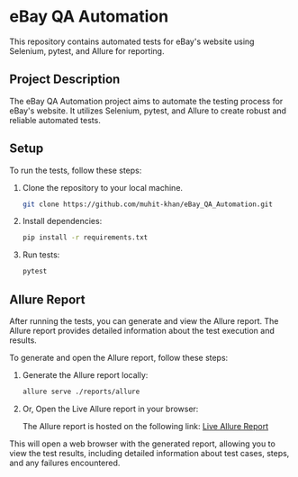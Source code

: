 # eBay QA Automation

This repository contains automated tests for eBay's website using Selenium, pytest, and Allure for reporting.

## Project Description

The eBay QA Automation project aims to automate the testing process for eBay's website. It utilizes Selenium, pytest, and Allure to create robust and reliable automated tests.

## Setup

To run the tests, follow these steps:

1. Clone the repository to your local machine.

   ```bash
   git clone https://github.com/muhit-khan/eBay_QA_Automation.git
   ```

2. Install dependencies:

   ```bash
   pip install -r requirements.txt
   ```

3. Run tests:

   ```bash
   pytest
   ```

## Allure Report

After running the tests, you can generate and view the Allure report. The Allure report provides detailed information about the test execution and results.

To generate and open the Allure report, follow these steps:

1. Generate the Allure report locally:

   ```bash
   allure serve ./reports/allure
   ```

2. Or, Open the Live Allure report in your browser:

   The Allure report is hosted on the following link: [Live Allure Report](https://6648ab3811b525d9576c1028--inspiring-parfait-767564.netlify.app/)

This will open a web browser with the generated report, allowing you to view the test results, including detailed information about test cases, steps, and any failures encountered.
